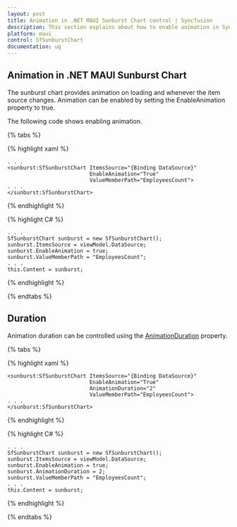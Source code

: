 ```yaml
---
layout: post
title: Animation in .NET MAUI Sunburst Chart control | Syncfusion
description: This section explains about how to enable animation in Syncfusion .NET MAUI Sunburst Chart control.
platform: maui
control: SfSunburstChart
documentation: ug
---
```


## Animation in .NET MAUI Sunburst Chart

The sunburst chart provides animation on loading and whenever the item source changes. Animation can be enabled by setting the EnableAnimation property to true.

The following code shows enabling animation.

{% tabs %} 

{% highlight xaml %}

    . . .
    <sunburst:SfSunburstChart ItemsSource="{Binding DataSource}" 
                              EnableAnimation="True"
                              ValueMemberPath="EmployeesCount">
    . . .
    </sunburst:SfSunburstChart>
 
{% endhighlight %}

{% highlight C# %}

    . . .
    SfSunburstChart sunburst = new SfSunburstChart();
    sunburst.ItemsSource = viewModel.DataSource;
    sunburst.EnableAnimation = true;
    sunburst.ValueMemberPath = "EmployeesCount";
    . . .
    this.Content = sunburst;

{% endhighlight %}

{% endtabs %}

## Duration

Animation duration can be controlled using the [AnimationDuration]() property.

{% tabs %} 

{% highlight xaml %}

    <sunburst:SfSunburstChart ItemsSource="{Binding DataSource}" 
                              EnableAnimation="True"
                              AnimationDuration="2"
                              ValueMemberPath="EmployeesCount">
    . . .
    </sunburst:SfSunburstChart>
 
{% endhighlight %}

{% highlight C# %}

    . . .
    SfSunburstChart sunburst = new SfSunburstChart();
    sunburst.ItemsSource = viewModel.DataSource;
    sunburst.EnableAnimation = true;
    sunburst.AnimationDuration = 2;
    sunburst.ValueMemberPath = "EmployeesCount";
    . . .
    this.Content = sunburst;
          
{% endhighlight %}

{% endtabs %}
